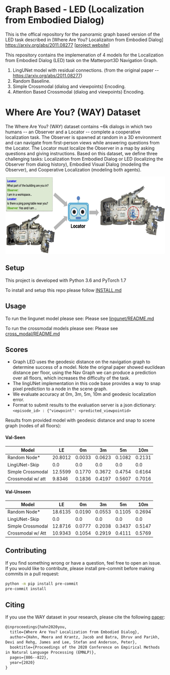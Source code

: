 # Graph Based - LED (Localization from Embodied Dialog)

This is the offical repository for the panoramic graph based version of the LED task described in [Where Are You? Localizaiton from Embodied Dialog]
https://arxiv.org/abs/2011.08277
[[project website](https://meerahahn.github.io/way/data)]

This repository contains the implemenation of 4 models for the Localization from Embodied Dialog (LED) task on the Matterport3D Navigation Graph. 
1. LingUNet model with residual connections. (from the original paper -- https://arxiv.org/abs/2011.08277)
2. Random Baseline.
3. Simple Crossmodal (dialog and viewpoints) Encoding.
4. Attention Based Crossmodal (dialog and viewpoints) Encoding.

# Where Are You? (WAY) Dataset

The Where Are You? (WAY) dataset contains ~6k dialogs in which two humans -- an Observer and a Locator -- complete a cooperative localization task. The Observer is spawned at random in a 3D environment and can navigate from first-person views while answering questions from the Locator. The Locator must localize the Observer in a map by asking questions and giving instructions. Based on this dataset, we define three challenging tasks: Localization from Embodied Dialog or LED (localizing the Observer from dialog history), Embodied Visual Dialog (modeling the Observer), and Cooperative Localization (modeling both agents).

<p align="center">
  <img width="627" height="242" src="./src/led_task_figure.jpg" alt="LED task figure">
</p>

## Setup

This project is developed with Python 3.6 and PyTorch 1.7

To install and setup this repo please follow [INSTALL.md](INSTALL.md)

## Usage

To run the lingunet model please see:
Please see [lingunet/README.md](src/lingunet/README.md)

To run the crossmodal models please see:
Please see [cross_modal/README.md](src/cross_modal/README.md)

## Scores
* Graph LED uses the geodesic distance on the navigation graph to determine success of a model. Note the orignal paper showed euclidean distance per floor, using the Nav Graph we can produce a prediction over all floors, which increases the difficulty of the task. 
* The lingUNet implementation in this code base provides a way to snap pixel prediction to a node in the scene graph.
*  We evaluate accuracy at 0m, 3m, 5m, 10m and geodesic localization error.
* Format to submit results to the evaluation server is a json dictionary:
`<episode_id> : {"viewpoint": <predicted_viewpointid>`

Results from provided model with geodesic distance and snap to scene graph (nodes of all floors):

  #### Val-Seen 

|Model |LE|0m|3m|5m|10m|
|------|--|--|--|--|---|
| Random Node*         | 20.8012 | 0.0033 | 0.0623 | 0.1082 | 0.2131
| LingUNet-Skip        | 0.0 | 0.0 | 0.0 | 0.0 | 0.0
| Simple Crossmodal    | 12.5599 | 0.1770 | 0.3672 | 0.4754 | 0.6164
| Crossmodal w/ att    | 9.8346 | 0.1836 | 0.4197| 0.5607 | 0.7016

  #### Val-Unseen 

|Model |LE|0m|3m|5m|10m|
|------|--|--|--|--|---|
| Random Node*         | 18.6135 | 0.0190 | 0.0553 | 0.1105 | 0.2694
| LingUNet-Skip        | 0.0 | 0.0 | 0.0 | 0.0 | 0.0
| Simple Crossmodal    | 12.8716 | 0.0777 | 0.2038 | 0.3437 | 0.5147
| Crossmodal w/ Att    | 10.9343 | 0.1054 | 0.2919 | 0.4111 | 0.5769


## Contributing

If you find something wrong or have a question, feel free to open an issue. If you would like to contribute, please install pre-commit before making commits in a pull request:

```bash
python -m pip install pre-commit
pre-commit install
```

## Citing

If you use the WAY dataset in your research, please cite the following [paper](https://arxiv.org/abs/2011.08277):

```
@inproceedings{hahn2020you,
  title={Where Are You? Localization from Embodied Dialog},
  author={Hahn, Meera and Krantz, Jacob and Batra, Dhruv and Parikh, Devi and Rehg, James and Lee, Stefan and Anderson, Peter},
  booktitle={Proceedings of the 2020 Conference on Empirical Methods in Natural Language Processing (EMNLP)},
  pages={806--822},
  year={2020}
}
